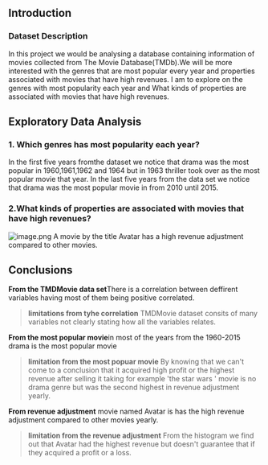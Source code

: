 ## Introduction

### Dataset Description 

In this project we would be analysing a database containing information of movies collected from The Movie Database(TMDb).We will be more interested with the genres that are most popular every year and properties associated with movies that have high revenues.
I am to explore on the genres with most popularity each year and What kinds of properties are associated with movies that have high revenues.
## Exploratory Data Analysis

### 1. Which genres has most popularity each year?

In the first five years fromthe dataset we notice that drama was the most popular in 1960,1961,1962 and 1964 but in 1963 thriller took over as the most popular movie that year. In the last five years from the data set we notice that drama was the most popular movie in from 2010 until 2015.
### 2.What kinds of properties are associated with movies that have high revenues?
![image.png](attachment:image.png)
A movie by the title Avatar has a high revenue adjustment compared to other movies.
## Conclusions
**From the TMDMovie data set**There is a correlation between deffirent variables having most of them being positive correlated.
>**limitations from tyhe correlation** TMDMovie dataset consits of many variables  not clearly stating how all the variables relates.

**From the most popular movie**in most of the years from the 1960-2015 drama is the most popular movie
>**limitation from the most popuar movie** By knowing that we can't  come to a conclusion that it acquired high profit  or the highest revenue after selling it taking for example 'the star wars ' movie is no drama genre but was the second highest in revenue adjustment yearly.

**From revenue adjustment** movie named Avatar is has the high revenue adjustment compared to other movies yearly.
>**limitation from the revenue adjustment** From the histogram we find out that Avatar had the highest revenue but doesn't guarantee that if they acquired a profit or a loss.
